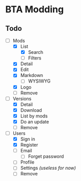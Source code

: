 # BTA Modding
 
## Todo

- [ ] Mods
  - [x] List
    - [x] Search
    - [ ] Filters
  - [x] Detail
  - [x] Edit
  - [x] Markdown
    - [ ] WYSIWYG
  - [x] Logo
  - [ ] Remove

- [ ] Versions
  - [x] Detail
  - [x] Download
  - [x] List by mods
  - [x] Do an update
  - [ ] Remove

- [ ] Users
  - [x] Sign in
  - [x] Register
  - [ ] Email
    - [ ] Forget password
  - [ ] Profile
  - [ ] Settings *(useless for now)*
  - [ ] Remove